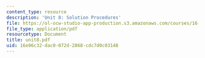 ```yaml
---
content_type: resource
description: 'Unit 8: Solution Procedures'
file: https://ol-ocw-studio-app-production.s3.amazonaws.com/courses/16-20-structural-mechanics-fall-2002/16e96c32dac0072d2868cdc7d0c03148_unit8.pdf
file_type: application/pdf
resourcetype: Document
title: unit8.pdf
uid: 16e96c32-dac0-072d-2868-cdc7d0c03148
---
```


